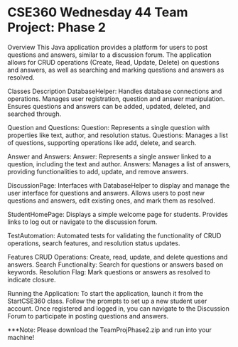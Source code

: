 # CSE360 Wednesday 44 Team Project: Phase 2

Overview
This Java application provides a platform for users to post questions and answers, similar to a discussion forum. The application allows for CRUD operations (Create, Read, Update, Delete) on questions and answers, as well as searching and marking questions and answers as resolved.

Classes Description
DatabaseHelper:
Handles database connections and operations.
Manages user registration, question and answer manipulation.
Ensures questions and answers can be added, updated, deleted, and searched through.

Question and Questions:
Question: Represents a single question with properties like text, author, and resolution status.
Questions: Manages a list of questions, supporting operations like add, delete, and search.

Answer and Answers:
Answer: Represents a single answer linked to a question, including the text and author.
Answers: Manages a list of answers, providing functionalities to add, update, and remove answers.

DiscussionPage:
Interfaces with DatabaseHelper to display and manage the user interface for questions and answers.
Allows users to post new questions and answers, edit existing ones, and mark them as resolved.

StudentHomePage:
Displays a simple welcome page for students.
Provides links to log out or navigate to the discussion forum.

TestAutomation:
Automated tests for validating the functionality of CRUD operations, search features, and resolution status updates.

Features
CRUD Operations: Create, read, update, and delete questions and answers.
Search Functionality: Search for questions or answers based on keywords.
Resolution Flag: Mark questions or answers as resolved to indicate closure.

Running the Application:
To start the application, launch it from the StartCSE360 class. Follow the prompts to set up a new student user account. Once registered and logged in, you can navigate to the Discussion Forum to participate in posting questions and answers.

***Note: Please download the TeamProjPhase2.zip and run into your machine!
